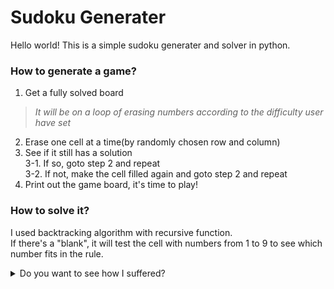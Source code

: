 # Sudoku Generater
Hello world! This is a simple sudoku generater and solver in python.

### How to generate a game?
  1. Get a fully solved board
 > *It will be on a loop of erasing numbers according to the difficulty user have set*
  2. Erase one cell at a time(by randomly chosen row and column)
  3. See if it still has a solution<br>
    3-1. If so, goto step 2 and repeat<br>
    3-2. If not, make the cell filled again and goto step 2 and repeat
  4. Print out the game board, it's time to play!
  
### How to solve it?
  I used backtracking algorithm with recursive function. <br>
  If there's a "blank", it will test the cell with numbers from 1 to 9 to see which number fits in the rule. <br>

<details markdown="1">
<summary>Do you want to see how I suffered?</summary>

  My first approach to generate a sudoku puzzle was to put random numbers in randomly chosen rows and columns.<br><br>
  So basically I tried put some numbers in an empty board,<br> instead of making a full solved grid and deleting one number at a time.<br>
  <br>
  Even if the numbers you fill in fit the rules, it may be a game with no answer at all.<br>
  (Well it seems more normal to have no correct answer)<br>
 <br>
  Also this approach took so much time on creating random numbers.<br>
```````
# (wrong)generate a problem
def generate():  
    global grid
    level = np.random.randint(27, 31)
    while level > 0:
        x = np.random.randint(0, 9)
        y = np.random.randint(0, 9)
        if grid[y][x] != 0:
            continue
        num = np.random.randint(1, 10)
        if possible(y, x, num):
            grid[y][x] = num
            level -= 1
        
      ...and so on
``````
</details>
  
### Screenshot
